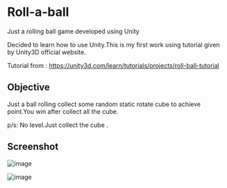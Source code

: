 # Roll-a-ball
Just a rolling ball game developed using Unity

Decided to learn how to use Unity.This is my first work using tutorial given by Unity3D official website.

Tutorial from : https://unity3d.com/learn/tutorials/projects/roll-ball-tutorial

## Objective
Just a ball rolling collect some random static rotate cube to achieve point.You win after collect all the cube.

p/s: No level.Just collect the cube . 

## Screenshot
![image](http://i.imgur.com/pC9mnKw.png)

![image](http://i.imgur.com/T55IK2f.png)
